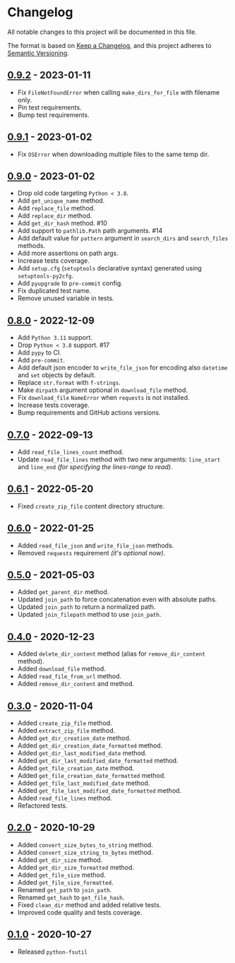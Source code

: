 # Changelog
All notable changes to this project will be documented in this file.

The format is based on [Keep a Changelog](https://keepachangelog.com/en/1.0.0/),
and this project adheres to [Semantic Versioning](https://semver.org/spec/v2.0.0.html).

## [0.9.2](https://github.com/fabiocaccamo/python-fsutil/releases/tag/0.9.2) - 2023-01-11
-   Fix `FileNotFoundError` when calling `make_dirs_for_file` with filename only.
-   Pin test requirements.
-   Bump test requirements.

## [0.9.1](https://github.com/fabiocaccamo/python-fsutil/releases/tag/0.9.1) - 2023-01-02
-   Fix `OSError` when downloading multiple files to the same temp dir.

## [0.9.0](https://github.com/fabiocaccamo/python-fsutil/releases/tag/0.9.0) - 2023-01-02
-   Drop old code targeting `Python < 3.8`.
-   Add `get_unique_name` method.
-   Add `replace_file` method.
-   Add `replace_dir` method.
-   Add `get_dir_hash` method. #10
-   Add support to `pathlib.Path` path arguments. #14
-   Add default value for `pattern` argument in `search_dirs` and `search_files` methods.
-   Add more assertions on path args.
-   Increase tests coverage.
-   Add `setup.cfg` (`setuptools` declarative syntax) generated using `setuptools-py2cfg`.
-   Add `pyupgrade` to `pre-commit` config.
-   Fix duplicated test name.
-   Remove unused variable in tests.

## [0.8.0](https://github.com/fabiocaccamo/python-fsutil/releases/tag/0.8.0) - 2022-12-09
-   Add `Python 3.11` support.
-   Drop `Python < 3.8` support. #17
-   Add `pypy` to CI.
-   Add `pre-commit`.
-   Add default json encoder to `write_file_json` for encoding also `datetime` and `set` objects by default.
-   Replace `str.format` with `f-strings`.
-   Make `dirpath` argument optional in `download_file` method.
-   Fix `download_file` `NameError` when `requests` is not installed.
-   Increase tests coverage.
-   Bump requirements and GitHub actions versions.

## [0.7.0](https://github.com/fabiocaccamo/python-fsutil/releases/tag/0.7.0) - 2022-09-13
-   Add `read_file_lines_count` method.
-   Update `read_file_lines` method with two new arguments: `line_start` and `line_end` *(for specifying the lines-range to read)*.

## [0.6.1](https://github.com/fabiocaccamo/python-fsutil/releases/tag/0.6.1) - 2022-05-20
-   Fixed `create_zip_file` content directory structure.

## [0.6.0](https://github.com/fabiocaccamo/python-fsutil/releases/tag/0.6.0) - 2022-01-25
-   Added `read_file_json` and `write_file_json` methods.
-   Removed `requests` requirement *(it's optional now)*.

## [0.5.0](https://github.com/fabiocaccamo/python-fsutil/releases/tag/0.5.0) - 2021-05-03
-   Added `get_parent_dir` method.
-   Updated `join_path` to force concatenation even with absolute paths.
-   Updated `join_path` to return a normalized path.
-   Updated `join_filepath` method to use `join_path`.

## [0.4.0](https://github.com/fabiocaccamo/python-fsutil/releases/tag/0.4.0) - 2020-12-23
-   Added `delete_dir_content` method (alias for `remove_dir_content` method).
-   Added `download_file` method.
-   Added `read_file_from_url` method.
-   Added `remove_dir_content` and method.

## [0.3.0](https://github.com/fabiocaccamo/python-fsutil/releases/tag/0.3.0) - 2020-11-04
-   Added `create_zip_file` method.
-   Added `extract_zip_file` method.
-   Added `get_dir_creation_date` method.
-   Added `get_dir_creation_date_formatted` method.
-   Added `get_dir_last_modified_date` method.
-   Added `get_dir_last_modified_date_formatted` method.
-   Added `get_file_creation_date` method.
-   Added `get_file_creation_date_formatted` method.
-   Added `get_file_last_modified_date` method.
-   Added `get_file_last_modified_date_formatted` method.
-   Added `read_file_lines` method.
-   Refactored tests.

## [0.2.0](https://github.com/fabiocaccamo/python-fsutil/releases/tag/0.2.0) - 2020-10-29
-   Added `convert_size_bytes_to_string` method.
-   Added `convert_size_string_to_bytes` method.
-   Added `get_dir_size` method.
-   Added `get_dir_size_formatted` method.
-   Added `get_file_size` method.
-   Added `get_file_size_formatted`.
-   Renamed `get_path` to `join_path`.
-   Renamed `get_hash` to `get_file_hash`.
-   Fixed `clean_dir` method and added relative tests.
-   Improved code quality and tests coverage.

## [0.1.0](https://github.com/fabiocaccamo/python-fsutil/releases/tag/0.1.0) - 2020-10-27
-   Released `python-fsutil`
